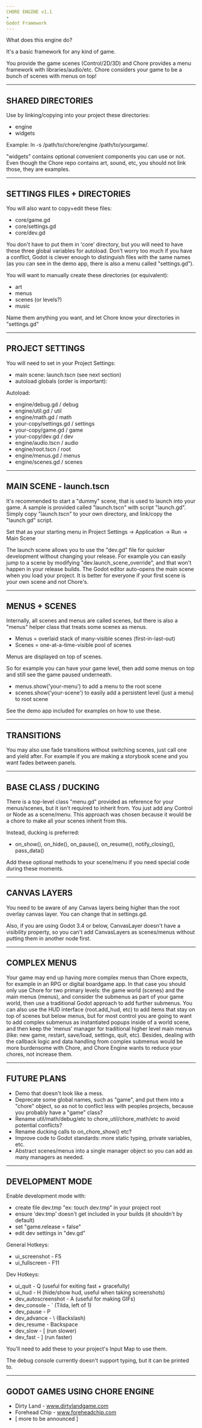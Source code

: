 ```yaml
---
CHORE ENGINE v1.1
-
Godot Framework
---
```


What does this engine do?

It's a basic framework for any kind of game.

You provide the game scenes (Control/2D/3D) and Chore provides a menu framework with libraries/audio/etc. Chore considers your game to be a bunch of scenes with menus on top!

---
SHARED DIRECTORIES
---

Use by linking/copying into your project these directories:
- engine
- widgets

Example: ln -s /path/to/chore/engine /path/to/yourgame/.

"widgets" contains optional convenient components you can use or not. Even though the Chore repo contains art, sound, etc, you should not link those, they are examples.

---
SETTINGS FILES + DIRECTORIES
---

You will also want to copy+edit these files:
- core/game.gd
- core/settings.gd
- core/dev.gd

You don't have to put them in 'core' directory, but you will need to have these three global variables for autoload. Don't worry too much if you have a conflict, Godot is clever enough to distinguish files with the same names (as you can see in the demo app, there is also a menu called "settings.gd").

You will want to manually create these directories (or equivalent):
- art
- menus
- scenes (or levels?)
- music

Name them anything you want, and let Chore know your directories in "settings.gd"

---
PROJECT SETTINGS
---

You will need to set in your Project Settings:
- main scene: launch.tscn (see next section)
- autoload globals (order is important):

Autoload:
- engine/debug.gd / debug
- engine/util.gd / util
- engine/math.gd / math
- your-copy/settings.gd / settings
- your-copy/game.gd / game
- your-copy/dev.gd / dev
- engine/audio.tscn / audio
- engine/root.tscn / root
- engine/menus.gd / menus
- engine/scenes.gd / scenes

---
MAIN SCENE - launch.tscn
---
It's recommended to start a "dummy" scene, that is used to launch into your game. A sample is provided called "launch.tscn" with script "launch.gd". Simply copy "launch.tscn" to your own directory, and link/copy the "launch.gd" script.

Set that as your starting menu in Project Settings -> Application -> Run -> Main Scene

The launch scene allows you to use the "dev.gd" file for quicker development without changing your release. For example you can easily jump to a scene by modifying "dev.launch_scene_override", and that won't happen in your release builds. The Godot editor auto-opens the main scene when you load your project. It is better for everyone if your first scene is your own scene and not Chore's.

---
MENUS + SCENES
---
Internally, all scenes and menus are called scenes, but there is also a "menus" helper class that treats some scenes as menus.

- Menus = overlaid stack of many-visible scenes (first-in-last-out)
- Scenes = one-at-a-time-visible pool of scenes

Menus are displayed on top of scenes.

So for example you can have your game level, then add some menus on top and still see the game paused underneath.

- menus.show('your-menu') to add a menu to the root scene
- scenes.show('your-scene') to easily add a persistent level (just a menu) to root scene

See the demo app included for examples on how to use these.

---
TRANSITIONS
---
You may also use fade transitions without switching scenes, just call one and yield after.
For example if you are making a storybook scene and you want fades between panels.

---
BASE CLASS / DUCKING
---
There is a top-level class "menu.gd" provided as reference for your menus/scenes, but it isn't required to inherit from. You just add any Control or Node as a scene/menu. This approach was chosen because it would be a chore to make all your scenes inherit from this.

Instead, ducking is preferred:
- on_show(), on_hide(), on_pause(), on_resume(), notify_closing(), pass_data()

Add these optional methods to your scene/menu if you need special code during these moments.

---
CANVAS LAYERS
---
You need to be aware of any Canvas layers being higher than the root overlay canvas layer. You can change that in settings.gd. 

Also, if you are using Godot 3.4 or below, CanvasLayer doesn't have a visibility property, so you can't add CanvasLayers as scenes/menus without putting them in another node first.

---
COMPLEX MENUS
---
Your game may end up having more complex menus than Chore expects, for example in an RPG or digital boardgame app. In that case you should only use Chore for two primary levels: the game world (scenes) and the main menus (menus), and consider the submenus as part of your game world, then use a traditional Godot approach to add further submenus. You can also use the HUD interface (root.add_hud, etc) to add items that stay on top of scenes but below menus, but for most control you are going to want to add complex submenus as instantiated popups inside of a world scene, and then keep the 'menus' manager for traditional higher level main menus (like: new game, restart, save/load, settings, quit, etc). Besides, dealing with the callback logic and data handling from complex submenus would be more burdensome with Chore, and Chore Engine wants to reduce your chores, not increase them.

---
FUTURE PLANS
---
- Demo that doesn't look like a mess.
- Deprecate some global names, such as "game", and put them into a "chore" object, so as not to conflict less with peoples projects, because you probably have a "game" class?
- Rename util/math/debug/etc to chore_util/chore_math/etc to avoid potential conflicts?
- Rename ducking calls to on_chore_show() etc?
- Improve code to Godot standards: more static typing, private variables, etc.
- Abstract scenes/menus into a single manager object so you can add as many managers as needed.

---
DEVELOPMENT MODE
---

Enable development mode with:
- create file dev.tmp "ex: touch dev.tmp" in your project root
- ensure 'dev.tmp' doesn't get included in your builds (it shouldn't by default)
- set "game.release = false"
- edit dev settings in "dev.gd"

General Hotkeys:
- ui_screenshot - F5
- ui_fullscreen - F11

Dev Hotkeys:
- ui_quit - Q (useful for exiting fast + gracefully)
- ui_hud - H (hide/show hud, useful when taking screenshots)
- dev_autoscreenshot - A (useful for making GIFs)
- dev_console - ` (Tilda, left of 1)
- dev_pause - P
- dev_advance - \ (Backslash)
- dev_resume - Backspace
- dev_slow - [ (run slower)
- dev_fast - ] (run faster)

You'll need to add these to your project's Input Map to use them.

The debug console currently doesn't support typing, but it can be printed to.

---
GODOT GAMES USING CHORE ENGINE
---
- Dirty Land - www.dirtylandgame.com
- Forehead Chip - www.foreheadchip.com
- [ more to be announced ]

